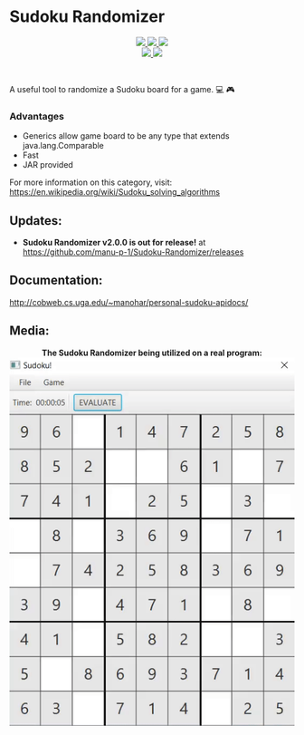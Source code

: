 
# Sudoku Randomizer
<p align="center">
  <a href="https://www.oracle.com/java/" target="_blank">
    <img src="https://forthebadge.com/images/badges/made-with-java.svg">
  </a>
  
  <a href="https://gph.is/1UFc4RM" target="_blank">
    <img src="https://forthebadge.com/images/badges/built-with-swag.svg">
  </a>
  
  <a href="https://www.georgiapower.com/" target="_blank">
    <img src="https://forthebadge.com/images/badges/powered-by-electricity.svg">  
  </a>
  
  <br/>
  <a href="https://www.java.com/en/download/" target="_blank">
    <img src="https://img.shields.io/badge/Java%20Version-%3E%3D%201.8.0%20-orange.svg?style=for-the-badge">
  </a>
  
  <a href="https://github.com/manu-p-1/Sudoku-Randomizer/commits/master" target="_blank">
    <img src="https://img.shields.io/github/commits-since/manu-p-1/Sudoku-Randomizer/v1.0.0.svg?style=for-the-badge">
  </a>
</p>


<br/>

A useful tool to randomize a Sudoku board for a game. :computer: :video_game:    
### Advantages
- Generics allow game board to be any type that extends java.lang.Comparable
- Fast
- JAR provided

For more information on this category, visit: https://en.wikipedia.org/wiki/Sudoku_solving_algorithms

## Updates:
- **Sudoku Randomizer v2.0.0 is out for release!** at https://github.com/manu-p-1/Sudoku-Randomizer/releases

## Documentation:
http://cobweb.cs.uga.edu/~manohar/personal-sudoku-apidocs/  

## Media:
<p align="center">
    <b>The Sudoku Randomizer being utilized on a real program:</b>
    <img src="https://github.com/manu-p-1/Sudoku-Randomizer/blob/master/Application_Media/Application_Recording.gif">   
</p>
